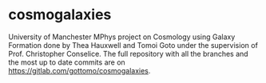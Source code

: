 # cosmogalaxies

University of Manchester MPhys project on Cosmology using Galaxy Formation done by Thea Hauxwell and Tomoi Goto under the supervision of Prof. Christopher Conselice. The full repository with all the branches and the most up to date commits are on https://gitlab.com/gottomo/cosmogalaxies.
